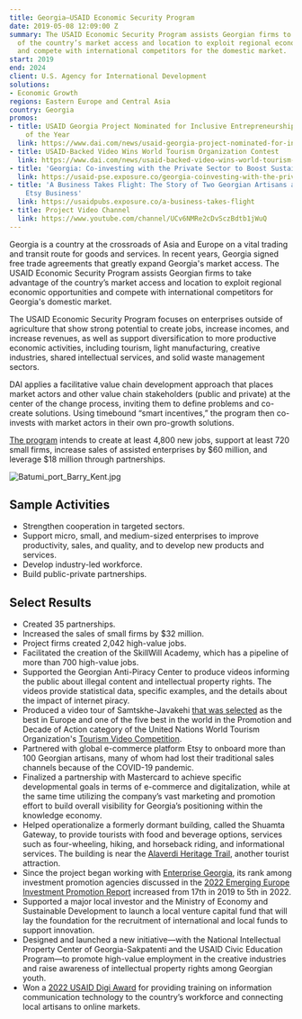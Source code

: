 ```yaml
---
title: Georgia—USAID Economic Security Program
date: 2019-05-08 12:09:00 Z
summary: The USAID Economic Security Program assists Georgian firms to take advantage
  of the country’s market access and location to exploit regional economic opportunities
  and compete with international competitors for the domestic market.
start: 2019
end: 2024
client: U.S. Agency for International Development
solutions:
- Economic Growth
regions: Eastern Europe and Central Asia
country: Georgia
promos:
- title: USAID Georgia Project Nominated for Inclusive Entrepreneurship Initiative
    of the Year
  link: https://www.dai.com/news/usaid-georgia-project-nominated-for-inclusive-entrepreneurship-initiative-of-the-year
- title: USAID-Backed Video Wins World Tourism Organization Contest
  link: https://www.dai.com/news/usaid-backed-video-wins-world-tourism-organization-contest
- title: 'Georgia: Co-investing with the Private Sector to Boost Sustainable Tourism '
  link: https://usaid-pse.exposure.co/georgia-coinvesting-with-the-private-sector-to-boost-sustainable-tourism
- title: 'A Business Takes Flight: The Story of Two Georgian Artisans and their Growing
    Etsy Business'
  link: https://usaidpubs.exposure.co/a-business-takes-flight
- title: Project Video Channel
  link: https://www.youtube.com/channel/UCv6NMRe2cDvSczBdtb1jWuQ
---
```


Georgia is a country at the crossroads of Asia and Europe on a vital trading and transit route for goods and services. In recent years, Georgia signed free trade agreements that greatly expand Georgia's market access. The USAID Economic Security Program assists Georgian firms to take advantage of the country’s market access and location to exploit regional economic opportunities and compete with international competitors for Georgia's domestic market.

The USAID Economic Security Program focuses on enterprises outside of agriculture that show strong potential to create jobs, increase incomes, and increase revenues, as well as support diversification to more productive economic activities, including tourism, light manufacturing, creative industries, shared intellectual services, and solid waste management sectors. 

DAI applies a facilitative value chain development approach that places market actors and other value chain stakeholders (public and private) at the center of the change process, inviting them to define problems and co-create solutions. Using timebound “smart incentives,” the program then co-invests with market actors in their own pro-growth solutions.

[The program](https://www.facebook.com/EconSecProgram) intends to create at least 4,800 new jobs, support at least 720 small firms, increase sales of assisted enterprises by $60 million, and leverage $18 million through partnerships.

![Batumi_port_Barry_Kent.jpg](/uploads/Batumi_port_Barry_Kent.jpg "Photo by Barry Kent.")

## Sample Activities

* Strengthen cooperation in targeted sectors.
* Support micro, small, and medium-sized enterprises to improve productivity, sales, and quality, and to develop new products and services.
* Develop industry-led workforce.
* Build public-private partnerships.

## Select Results

* Created 35 partnerships.
* Increased the sales of small firms by $32 million.
* Project firms created 2,042 high-value jobs. 
* Facilitated the creation of the SkillWill Academy, which has a pipeline of more than 700 high-value jobs. 
* Supported the Georgian Anti-Piracy Center to produce videos informing the public about illegal content and intellectual property rights. The videos provide statistical data, specific examples, and the details about the impact of internet piracy. 
* Produced a video tour of Samtskhe-Javakehi [that was selected](https://www.dai.com/news/usaid-backed-video-wins-world-tourism-organization-contest) as the best in Europe and one of the five best in the world in the Promotion and Decade of Action category of the United Nations World Tourism Organization's [Tourism Video Competition](https://www.unwto.org/news/2021-unwto-tourism-video-competition-winners).
* Partnered with global e-commerce platform Etsy to onboard more than 100 Georgian artisans, many of whom had lost their traditional sales channels because of the COVID-19 pandemic. 
* Finalized a partnership with Mastercard to achieve specific developmental goals in terms of e-commerce and digitalization, while at the same time utilizing the company’s vast marketing and promotion effort to build overall visibility for Georgia’s positioning within the knowledge economy.
* Helped operationalize a formerly dormant building, called the Shuamta Gateway, to provide tourists with food and beverage options, services such as four-wheeling, hiking, and horseback riding, and informational services. The building is near the [Alaverdi Heritage Trail](https://hikearmenia.org/all-trails/trail/world-heritage-trail), another tourist attraction.
* Since the project began working with [Enterprise Georgia](https://www.enterprisegeorgia.gov.ge/en), its rank among investment promotion agencies discussed in the [2022 Emerging Europe Investment Promotion Report](https://emerging-europe.com/investment-promotion-report-2022/) increased from 17th in 2019 to 5th in 2022.
* Supported a major local investor and the Ministry of Economy and Sustainable Development to launch a local venture capital fund that will lay the foundation for the recruitment of international and local funds to support innovation.
* Designed and launched a new initiative—with the National Intellectual Property Center of Georgia-Sakpatenti and the USAID Civic Education Program—to promote high-value employment in the creative industries and raise awareness of intellectual property rights among Georgian youth.
* Won a [2022 USAID Digi Award](https://www.usaid.gov/digital-development/digis) for providing training on information communication technology to the country’s workforce and connecting local artisans to online markets.